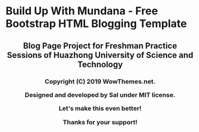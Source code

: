 # Build Up With Mundana - Free Bootstrap HTML Blogging Template

<h2 align='center'>
    Blog Page Project for Freshman Practice Sessions of Huazhong University of Science and Technology
</h2>

<h3 align='center'>
  
Copyright (C) 2019 WowThemes.net.

Designed and developed by Sal under MIT license. 

Let's make this even better!

Thanks for your support!

</h3>

